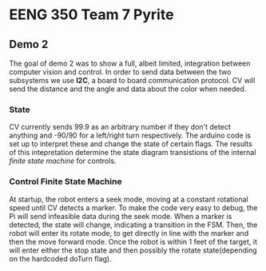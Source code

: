 # EENG 350 Team 7 Pyrite
## Demo 2
The goal of demo 2 was to show a full, albeit limited, integration between computer vision and control. In order to send data between the two subsystems we use **I2C**, a board to board communication protocol. CV will send the distance and the angle and data about the color when needed. 
### State
CV currently sends 99.9 as an arbitrary number if they don't detect anything and -90/90 for a left/right turn respectively. The arduino code is set up to interpret these and change the state of certain flags. The results of this intepretation determine the state diagram transistions of the internal *finite state machine* for controls.
### Control Finite State Machine
At startup, the robot enters a seek mode, moving at a constant rotational speed until CV detects a marker. To make the code very easy to debug, the Pi will send infeasible data during the seek mode. When a marker is detected, the state will change, indicating a transition in the FSM. Then, the robot will enter its rotate mode, to get directly in line with the marker and then the move forward mode. Once the robot is within 1 feet of the target, it will enter either the stop state and then possibly the rotate state(depending on the hardcoded doTurn flag).
